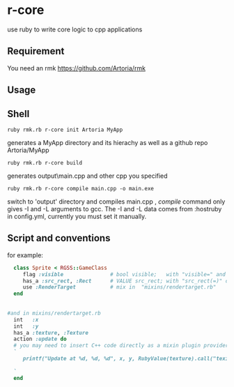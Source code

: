 r-core
======

use ruby to write core logic to cpp applications



Requirement
-----------
You need an rmk https://github.com/Artoria/rmk

Usage
-----


Shell
-----

```shell
ruby rmk.rb r-core init Artoria MyApp
```

generates a MyApp directory and its hierachy as well as a github repo Artoria/MyApp


```shell
ruby rmk.rb r-core build
```

generates output\main.cpp and other cpp you specified



```shell
ruby rmk.rb r-core compile main.cpp -o main.exe
```

switch to 'output' directory and compiles main.cpp , *compile* command only gives -I and -L arguments to gcc. 
The -I and -L data comes from :hostruby in config.yml, currently you must set it manually.


Script and conventions
-------------------------
for example:

```ruby
  class Sprite < RGSS::GameClass
     flag :visible               # bool visible;   with "visible=" and "visible" defined in client Ruby
     has_a :src_rect, :Rect      # VALUE src_rect; with "src_rect(=)" defined in client Ruby, and src_rect gives a Ruby Object
     use :RenderTarget           # mix in  "mixins/rendertarget.rb"
  end
  
  
#and in mixins/rendertarget.rb
  int   :x
  int   :y
  has_a :texture, :Texture
  action :update do 
  # you may need to insert C++ code directly as a mixin plugin provider, use a backtick
  `  
     printf("Update at %d, %d, %d", x, y, RubyValue(texture).call("texid"));
   
  `
  end
```
